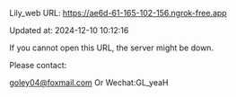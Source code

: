 Lily_web URL: https://ae6d-61-165-102-156.ngrok-free.app

Updated at: 2024-12-10 10:12:16

If you cannot open this URL, the server might be down.

Please contact: 

goley04@foxmail.com Or Wechat:GL_yeaH